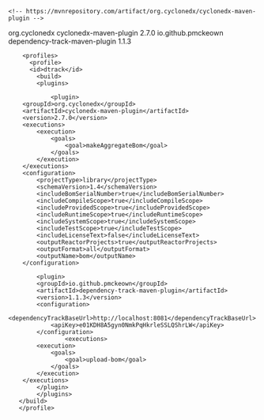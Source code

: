     <!-- https://mvnrepository.com/artifact/org.cyclonedx/cyclonedx-maven-plugin -->
<dependency>
    <groupId>org.cyclonedx</groupId>
    <artifactId>cyclonedx-maven-plugin</artifactId>
    <version>2.7.0</version>
</dependency>

<!-- https://mvnrepository.com/artifact/io.github.pmckeown/dependency-track-maven-plugin -->
<dependency>
    <groupId>io.github.pmckeown</groupId>
    <artifactId>dependency-track-maven-plugin</artifactId>
    <version>1.1.3</version>
</dependency>


        <profiles>
          <profile>   
          <id>dtrack</id>               
            <build>
            <plugins>
            
                <plugin>
        <groupId>org.cyclonedx</groupId>
        <artifactId>cyclonedx-maven-plugin</artifactId>
        <version>2.7.0</version>
        <executions>
            <execution>
                <goals>
                    <goal>makeAggregateBom</goal>
                </goals>
            </execution>
        </executions>
        <configuration>
            <projectType>library</projectType>
            <schemaVersion>1.4</schemaVersion>
            <includeBomSerialNumber>true</includeBomSerialNumber>
            <includeCompileScope>true</includeCompileScope>
            <includeProvidedScope>true</includeProvidedScope>
            <includeRuntimeScope>true</includeRuntimeScope>
            <includeSystemScope>true</includeSystemScope>
            <includeTestScope>true</includeTestScope>
            <includeLicenseText>false</includeLicenseText>
            <outputReactorProjects>true</outputReactorProjects>
            <outputFormat>all</outputFormat>
            <outputName>bom</outputName>
        </configuration>
   </plugin>
            
            <plugin>
            <groupId>io.github.pmckeown</groupId>
            <artifactId>dependency-track-maven-plugin</artifactId>
            <version>1.1.3</version>
            <configuration>
                <dependencyTrackBaseUrl>http://localhost:8081</dependencyTrackBaseUrl>
                <apiKey>e01KDH8A5gyn0NmkPqHkrleSSLQShrLW</apiKey>
            </configuration>
                    <executions>
            <execution>
                <goals>
                    <goal>upload-bom</goal>
                </goals>
            </execution>
        </executions>
            </plugin>
            </plugins>
       </build>
       </profile>
       
</profiles>
